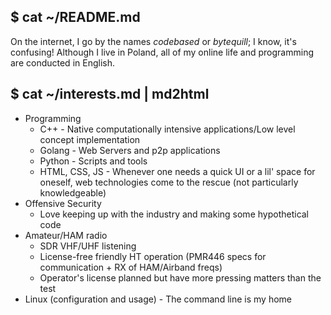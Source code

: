 ## $ cat ~/README.md
On the internet, I go by the names *codebased* or *bytequill*; I know, it's confusing! Although I live in Poland, all of my online life and programming are conducted in English.  
## $ cat ~/interests.md | md2html
- Programming
    - C++ - Native computationally intensive applications/Low level concept implementation
    - Golang - Web Servers and p2p applications
    - Python - Scripts and tools
    - HTML, CSS, JS - Whenever one needs a quick UI or a lil' space for oneself, web technologies come to the rescue (not particularly knowledgeable)
- Offensive Security 
    - Love keeping up with the industry and making some hypothetical code
- Amateur/HAM radio
    - SDR VHF/UHF listening
    - License-free friendly HT operation (PMR446 specs for communication + RX of HAM/Airband freqs)
    - Operator's license planned but have more pressing matters than the test
- Linux (configuration and usage) - The command line is my home